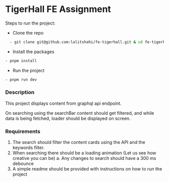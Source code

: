 # TigerHall FE Assignment

Steps to run the project:

  - Clone the repo
```sh
  - git clone git@github.com:lalitshahi/fe-tigerhall.git & cd fe-tigerhall
  ```
  
  - Install the packages
  ```sh
  - pnpm install
  ```

  - Run the project
  ```sh
  - pnpm run dev
  ```


### Description
This project displays content from graphql api endpoint.

On searching using the searchBar content should get filtered, and while data is being fetched, loader should be displayed on screen.


### Requirements
  1. The search should filter the content cards using the API and the keywords filter.
  2. When searching there should be a loading animation (Let us see how creative you can be)
    a. Any changes to search should have a 300 ms debounce
  3. A simple readme should be provided with instructions on how to run the project